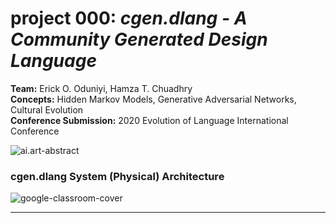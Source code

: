 # <b>project 000: </b><i>cgen.dlang - A Community Generated Design Language</i>
<b>Team:</b> Erick O. Oduniyi, Hamza T. Chuadhry  
<b>Concepts:</b> Hidden Markov Models, Generative Adversarial Networks, Cultural Evolution  
<b>Conference Submission:</b> 2020 Evolution of Language International Conference

![ai.art-abstract](https://storage.googleapis.com/root-proposal-1246/ai.art/Projects/project.000/project.000_paper-preview.png)

### cgen.dlang System (Physical) Architecture
![google-classroom-cover](https://storage.googleapis.com/root-proposal-1246/ai.art/Projects/project.000/EvoLang12-SPENCERDESIGN.png)

---
<!-- ## Project TODO:
  * Update Google Classroom
  * Create Jupyter notebook for project.000
    * Things to develop:
      * <i>Community user interface</i>
        * Stage 1: UI prototype
        * Stage 2: Webflow prototype
        * Stage 3: Component creation
        * Stage 4: Processing integration
        * Stage 5: ML integration
        * Stage 6: Testing
      * <i>ML experiments</i>
        * GMM-HMM-ASR prototype
        * GAN prototype
      * <i>ML research pipeline</i> -->
